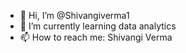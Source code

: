 - 👋 Hi, I’m @Shivangiverma1
- 🌱 I’m currently learning data analytics
- 📫 How to reach me: Shivangi Verma
  

<!---
Shivangiverma1/Shivangiverma1 is a ✨ special ✨ repository because its `README.md` (this file) appears on your GitHub profile.
You can click the Preview link to take a look at your changes.
--->
